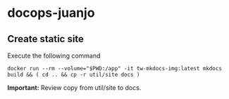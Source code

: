 # docops-juanjo

## Create static site
Execute the following command
```
docker run --rm --volume="$PWD:/app" -it tw-mkdocs-img:latest mkdocs build && ( cd .. && cp -r util/site docs )
```
**Important:** Review copy from util/site to docs.